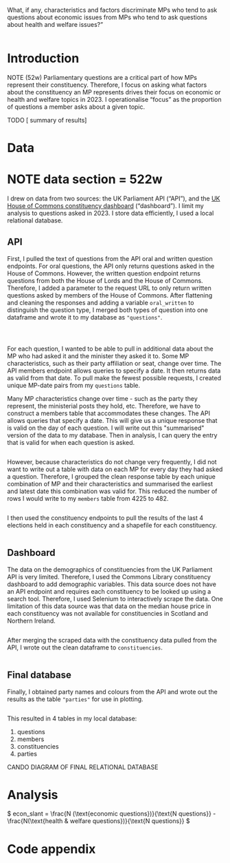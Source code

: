 What, if any, characteristics and factors discriminate MPs who tend to ask questions about economic issues from MPs who tend to ask questions about health and welfare issues?”

```{r basic-setup}
```

# Introduction

NOTE (52w)
Parliamentary questions are a critical part of how MPs represent their constituency. Therefore, I focus on asking what factors about the constituency an MP represents drives their focus on economic or health and welfare topics in 2023. I operationalise “focus” as the proportion of questions a member asks about a given topic. 

TODO
[ summary of results]

# Data 
# NOTE data section = 522w

I drew on data from two sources: the UK Parliament API (“API”), and the [UK House of Commons constituency dashboard](https://commonslibrary.parliament.uk/constituency-dashboard/) (“dashboard”). I limit my analysis to questions asked in 2023. I store data efficiently, I used a local relational database. 

## API 

First, I pulled the text of questions from the API oral and written question endpoints. For oral questions, the API only returns questions asked in the House of Commons. However, the written question endpoint returns questions from both the House of Lords and the House of Commons. Therefore, I added a parameter to the request URL to only return written questions asked by members of the House of Commons. After flattening and cleaning the responses and adding a variable `oral_written` to distinguish the question type, I merged both types of question into one dataframe and wrote it to my database as `"questions"`. 


```{r pull-oral-questions}
```

```{r pull-written-questions}
```

```{r clean-questions}
```

For each question, I wanted to be able to pull in additional data about the MP who had asked it and the minister they asked it to. Some MP characteristics, such as their party affiliation or seat, change over time. The API members endpoint allows queries to specify a date. It then returns data as valid from that date. To pull make the fewest possible requests, I created unique MP-date pairs from my `questions` table. 

Many MP characteristics change over time - such as the party they represent, the ministerial posts they hold, etc. Therefore, we have to construct a members table that accommodates these changes. The API allows queries that specify a date. This will give us a unique response that is valid on the day of each question. I will write out this "summarised" version of the data to my database. Then in analysis, I can query the entry that is valid for when each question is asked. 

```{r pull-members-endpoint}
```

However, because characteristics do not change very frequently, I did not want to write out a table with data on each MP for every day they had asked a question. Therefore, I grouped the clean response table by each unique combination of MP and their characteristics and summarised the earliest and latest date this combination was valid for. This reduced the number of rows I would write to my `members` table from 4225 to 482.

```{r clean-members-pull}
```

I then used the constituency endpoints to pull the results of the last 4 elections held in each constituency and a shapefile for each constituency. 

```{r pull-constituency-endpoints}
```

 
## Dashboard

The data on the demographics of constituencies from the UK Parliament API is very limited. Therefore, I used the Commons Library constituency dashboard to add demographic variables. This data source does not have an API endpoint and requires each constituency to be looked up using a search tool. Therefore, I used Selenium to interactively scrape the data. One limitation of this data source was that data on the median house price in each constituency was not available for constituencies in Scotland and Northern Ireland. 

```{r selenium-scrape-hoc-dashboard}
```

After merging the scraped data with the constituency data pulled from the API, I wrote out the clean dataframe to `constituencies`. 

```{r clean-constituency-data}
```

## Final database 

Finally, I obtained party names and colours from the API and wrote out the results as the table `"parties"` for use in plotting. 

```{r pull-party-info}
``` 

This resulted in 4 tables in my local database:

1. questions
2. members
3. constituencies 
4. parties 
  

CANDO
DIAGRAM OF FINAL RELATIONAL DATABASE

# Analysis 


$ econ\_slant = \frac{N (\text{economic questions})}{\text{N questions}} - \frac{N(\text{health & welfare questions})}{\text{N questions}}  $


# Code appendix
